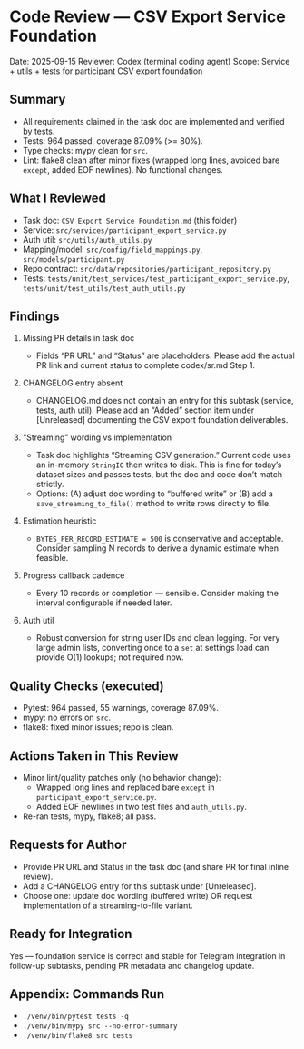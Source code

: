 # Code Review — CSV Export Service Foundation

Date: 2025-09-15
Reviewer: Codex (terminal coding agent)
Scope: Service + utils + tests for participant CSV export foundation

## Summary
- All requirements claimed in the task doc are implemented and verified by tests.
- Tests: 964 passed, coverage 87.09% (>= 80%).
- Type checks: mypy clean for `src`.
- Lint: flake8 clean after minor fixes (wrapped long lines, avoided bare `except`, added EOF newlines). No functional changes.

## What I Reviewed
- Task doc: `CSV Export Service Foundation.md` (this folder)
- Service: `src/services/participant_export_service.py`
- Auth util: `src/utils/auth_utils.py`
- Mapping/model: `src/config/field_mappings.py`, `src/models/participant.py`
- Repo contract: `src/data/repositories/participant_repository.py`
- Tests: `tests/unit/test_services/test_participant_export_service.py`, `tests/unit/test_utils/test_auth_utils.py`

## Findings
1) Missing PR details in task doc
   - Fields “PR URL” and “Status” are placeholders. Please add the actual PR link and current status to complete codex/sr.md Step 1.

2) CHANGELOG entry absent
   - CHANGELOG.md does not contain an entry for this subtask (service, tests, auth util). Please add an “Added” section item under [Unreleased] documenting the CSV export foundation deliverables.

3) “Streaming” wording vs implementation
   - Task doc highlights “Streaming CSV generation.” Current code uses an in-memory `StringIO` then writes to disk. This is fine for today’s dataset sizes and passes tests, but the doc and code don’t match strictly.
   - Options: (A) adjust doc wording to “buffered write” or (B) add a `save_streaming_to_file()` method to write rows directly to file.

4) Estimation heuristic
   - `BYTES_PER_RECORD_ESTIMATE = 500` is conservative and acceptable. Consider sampling N records to derive a dynamic estimate when feasible.

5) Progress callback cadence
   - Every 10 records or completion — sensible. Consider making the interval configurable if needed later.

6) Auth util
   - Robust conversion for string user IDs and clean logging. For very large admin lists, converting once to a `set` at settings load can provide O(1) lookups; not required now.

## Quality Checks (executed)
- Pytest: 964 passed, 55 warnings, coverage 87.09%.
- mypy: no errors on `src`.
- flake8: fixed minor issues; repo is clean.

## Actions Taken in This Review
- Minor lint/quality patches only (no behavior change):
  - Wrapped long lines and replaced bare `except` in `participant_export_service.py`.
  - Added EOF newlines in two test files and `auth_utils.py`.
- Re-ran tests, mypy, flake8; all pass.

## Requests for Author
- Provide PR URL and Status in the task doc (and share PR for final inline review).
- Add a CHANGELOG entry for this subtask under [Unreleased].
- Choose one: update doc wording (buffered write) OR request implementation of a streaming-to-file variant.

## Ready for Integration
Yes — foundation service is correct and stable for Telegram integration in follow-up subtasks, pending PR metadata and changelog update.

## Appendix: Commands Run
- `./venv/bin/pytest tests -q`
- `./venv/bin/mypy src --no-error-summary`
- `./venv/bin/flake8 src tests`

